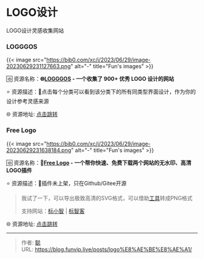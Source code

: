 # LOGO设计


LOGO设计灵感收集网站

<!--more-->

### LOGGGOS

{{< image src="https://bib0.com/xc/i/2023/06/29/image-20230629231127663.png" alt="-"  title="Fun's images" >}}    

🆔  资源名称：**🌐[LOGGGOS](https://www.logggos.club/) - 一个收集了 900+ 优秀 LOGO 设计的网站**

⭐️  资源描述：📄点击每个分类可以看到该分类下的所有同类型界面设计，作为你的设计参考灵感来源

🌐 资源地址: [点击跳转](https://www.logggos.club/)

### Free Logo

{{< image src="https://bib0.com/xc/i/2023/06/29/image-20230629231638184.png" alt="-"  title="Fun's images" >}}    

🆔  资源名称：**🔮[Free Logo](https://github.com/quarkape/free_logo) - 一个帮你快速、免费下载两个网站的无水印、高清LOGO插件**

⭐️  资源描述：📃插件未上架，只在Github/Gitee开源

> 我试了一下，可以导出极致高清的SVG格式，可以借助[工具](https://svgtopng.com/)转成PNG格式
>
> 支持网站：[标小智](https://www.logosc.cn/) | [标智客](https://www.logomaker.com.cn/)

🌐 资源地址: [点击跳转](https://github.com/quarkape/free_logo)


---

> 作者: [聪](/about)  
> URL: https://blog.funvip.live/posts/logo%E8%AE%BE%E8%AE%A1/  

